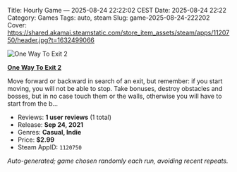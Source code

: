 Title: Hourly Game — 2025-08-24 22:22:02 CEST
Date: 2025-08-24 22:22
Category: Games
Tags: auto, steam
Slug: game-2025-08-24-222202
Cover: https://shared.akamai.steamstatic.com/store_item_assets/steam/apps/1120750/header.jpg?t=1632499066

![One Way To Exit 2](https://shared.akamai.steamstatic.com/store_item_assets/steam/apps/1120750/header.jpg?t=1632499066)

**[One Way To Exit 2](https://store.steampowered.com/app/1120750/)**

Move forward or backward in search of an exit, but remember: if you start moving, you will not be able to stop. Take bonuses, destroy obstacles and bosses, but in no case touch them or the walls, otherwise you will have to start from the b…

- Reviews: **1 user reviews** (1 total)
- Release: **Sep 24, 2021**
- Genres: **Casual, Indie**
- Price: **$2.99**
- Steam AppID: `1120750`

*Auto-generated; game chosen randomly each run, avoiding recent repeats.*

